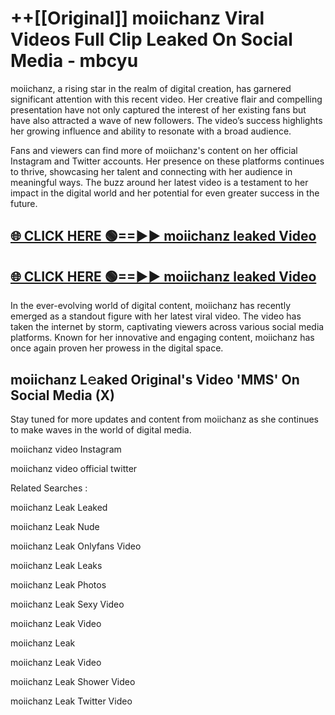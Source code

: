 # ++[[Original]] moiichanz Viral Videos Full Clip Leaked On Social Media - mbcyu<br>

moiichanz, a rising star in the realm of digital creation, has garnered significant attention with this recent video. Her creative flair and compelling presentation have not only captured the interest of her existing fans but have also attracted a wave of new followers. The video’s success highlights her growing influence and ability to resonate with a broad audience.

Fans and viewers can find more of moiichanz's content on her official Instagram and Twitter accounts. Her presence on these platforms continues to thrive, showcasing her talent and connecting with her audience in meaningful ways. The buzz around her latest video is a testament to her impact in the digital world and her potential for even greater success in the future.


## [🌐 CLICK HERE 🟢==►► moiichanz leaked Video ](https://onlyclips.site?title=moiichanz&ref=git)

## [🌐 CLICK HERE 🟢==►► moiichanz leaked Video ](https://onlyclips.site?title=moiichanz&ref=git)


In the ever-evolving world of digital content, moiichanz has recently emerged as a standout figure with her latest viral video. The video has taken the internet by storm, captivating viewers across various social media platforms. Known for her innovative and engaging content, moiichanz has once again proven her prowess in the digital space.



## moiichanz L𝚎aked Original's Video 'MMS' On Social Media (X)


Stay tuned for more updates and content from moiichanz as she continues to make waves in the world of digital media.

moiichanz video Instagram

moiichanz video official twitter


Related Searches :

moiichanz Leak Leaked

moiichanz Leak Nude

moiichanz Leak Onlyfans Video

moiichanz Leak Leaks

moiichanz Leak Photos

moiichanz Leak Sexy Video

moiichanz Leak Video

moiichanz Leak

moiichanz Leak Video

moiichanz Leak Shower Video

moiichanz Leak Twitter Video

